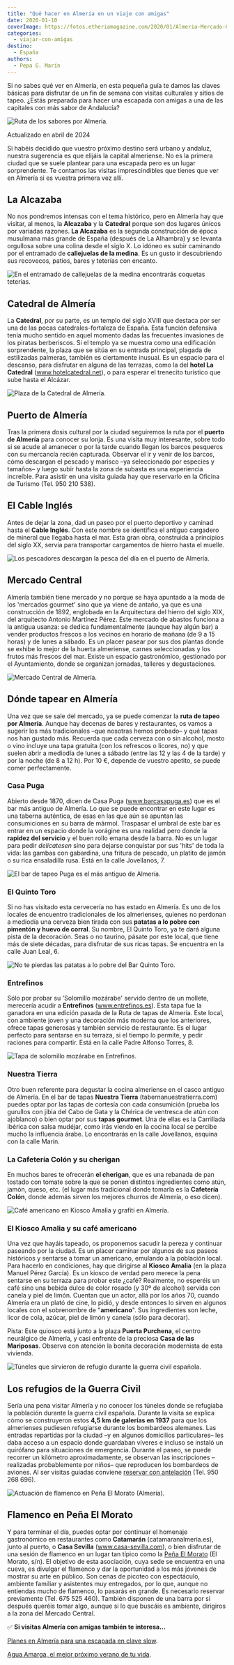 ```yaml
---
title: "Qué hacer en Almería en un viaje con amigas"
date: 2020-01-10
coverImage: https://fotos.etheriamagazine.com/2020/01/Almeria-Mercado-Central.jpg
categories: 
  - viajar-con-amigas
destino: 
  - España
authors: 
  - Pepa G. Marín
---
```


Si no sabes qué ver en Almería, en esta pequeña guía te damos las claves básicas para 
disfrutar de un fin de semana con visitas culturales y sitios de tapeo. ¿Estás preparada 
para hacer una escapada con amigas a una de las capitales con más sabor de Andalucía? 

![Ruta de los sabores por Almería.](https://fotos.etheriamagazine.com/2020/01/ruta-bares-almeria.jpg "Ruta de los sabores por Almería. © Pepa García")

Actualizado en abril de 2024 

Si habéis decidido que vuestro próximo destino será urbano y andaluz, nuestra sugerencia 
es que elijáis la capital almeriense. No es la primera ciudad que se suele plantear para 
una escapada pero es un lugar sorprendente. Te contamos las visitas imprescindibles que 
tienes que ver en Almería si es vuestra primera vez allí. 

## La Alcazaba

No nos pondremos intensas con el tema histórico, pero en Almería hay que visitar, al 
menos, la **Alcazaba** y la **Catedral** porque son dos lugares únicos por variadas 
razones. **La Alcazaba** es la segunda construcción de época musulmana más grande de 
España (después de La Alhambra) y se levanta orgullosa sobre una colina desde el siglo 
X. Lo idóneo es subir caminando por el entramado de **callejuelas de la medina**. Es un 
gusto ir descubriendo sus recovecos, patios, bares y teterías con encanto. 

![En el entramado de callejuelas de la medina encontrarás coquetas teterías.](https://fotos.etheriamagazine.com/2020/01/Almeria-ciudad-teteria.jpg "En el entramado de callejuelas de la medina encontrarás coquetas teterías. © P.G.")

## Catedral de Almería

La **Catedral**, por su parte, es un templo del siglo XVIII que destaca por ser una de 
las pocas catedrales-fortaleza de España. Esta función defensiva tenía mucho sentido en 
aquel momento dadas las frecuentes invasiones de los piratas berberiscos. Si el templo 
ya se muestra como una edificación sorprendente, la plaza que se sitúa en su entrada 
principal, plagada de estilizadas palmeras, también es ciertamente inusual. Es un 
espacio para el descanso, para disfrutar en alguna de las terrazas, como la del **hotel 
La Catedral** (www.hotelcatedral.net), o para esperar el trenecito turístico que sube 
hasta el Alcázar. 

![Plaza de la Catedral de Almería.](https://fotos.etheriamagazine.com/2020/01/Almeria-Plaza-Catedral.jpg "Plaza de la Catedral de Almería. © P.G.")

## Puerto de Almería

Tras la primera dosis cultural por la ciudad seguiremos la ruta por el **puerto de 
Almería** para conocer su lonja. Es una visita muy interesante, sobre todo si se acude 
al amanecer o por la tarde cuando llegan los barcos pesqueros con su mercancía recién 
capturada. Observar el ir y venir de los barcos, cómo descargan el pescado y marisco –ya 
seleccionado por especies y tamaños– y luego subir hasta la zona de subasta es una 
experiencia increíble. Para asistir en una visita guiada hay que reservarlo en la 
Oficina de Turismo (Tel. 950 210 538). 

## El Cable Inglés

Antes de dejar la zona, dad un paseo por el puerto deportivo y caminad hasta el **Cable 
Inglés**. Con este nombre se identifica el antiguo cargadero de mineral que llegaba 
hasta el mar. Esta gran obra, construida a principios del siglo XX, servía para 
transportar cargamentos de hierro hasta el muelle. 

![Los pescadores descargan la pesca del día en el puerto de Almería.](https://fotos.etheriamagazine.com/2020/01/Almeria-puerto-descarga-pescado.jpg "Los pescadores descargan la pesca del día en el puerto de Almería. © P.G.")

## Mercado Central

Almería también tiene mercado y no porque se haya apuntado a la moda de los 'mercados 
gourmet' sino que ya viene de antaño, ya que es una construcción de 1892, englobada en 
la Arquitectura del hierro del siglo XIX, del arquitecto Antonio Martínez Pérez. Este 
mercado de abastos funciona a la antigua usanza: se dedica fundamentalmente (aunque hay 
algún bar) a vender productos frescos a los vecinos en horario de mañana (de 9 a 15 
horas) y de lunes a sábado. Es un placer pasear por sus dos plantas donde se exhibe lo 
mejor de la huerta almeriense, carnes seleccionadas y los frutos más frescos del mar. 
Existe un espacio gastronómico, gestionado por el Ayuntamiento, donde se organizan 
jornadas, talleres y degustaciones. 

![Mercado Central de Almería.](https://fotos.etheriamagazine.com/2020/01/Almeria-Mercado-Central.jpg "Mercado Central de Almería. © P.G.")

## Dónde tapear en Almería

Una vez que se sale del mercado, ya se puede comenzar la **ruta de tapeo por Almería**. 
Aunque hay decenas de bares y restaurantes, os vamos a sugerir los más tradicionales 
–que nosotras hemos probado– y qué tapas nos han gustado más. Recuerda que cada cerveza 
con o sin alcohol, mosto o vino incluye una tapa gratuita (con los refrescos o licores, 
no) y que suelen abrir a mediodía de lunes a sábado (entre las 12 y las 4 de la tarde) y 
por la noche (de 8 a 12 h). Por 10 €, depende de vuestro apetito, se puede comer 
perfectamente. 

### Casa Puga

Abierto desde 1870, dicen de Casa Puga (www.barcasapuga.es) que es el bar más antiguo de 
Almería. Lo que se puede encontrar en este lugar es una taberna auténtica, de esas en 
las que aún se apuntan las consumiciones en su barra de mármol. Traspasar el umbral de 
este bar es entrar en un espacio donde la vorágine es una realidad pero donde la 
**rapidez del servicio** y el buen rollo emana desde la barra. No es un lugar para pedir 
_delicatesen_ sino para dejarse conquistar por sus 'hits' de toda la vida: las gambas 
con gabardina, una fritura de pescado, un platito de jamón o su rica ensaladilla rusa. 
Está en la calle Jovellanos, 7. 

![El bar de tapeo Puga es el más antiguo de Almería.](https://fotos.etheriamagazine.com/2020/01/Almeria-Bar-tapas-Puga.jpg "El bar de tapeo Puga es el más antiguo de Almería. © P.G.")

### El Quinto Toro

Si no has visitado esta cervecería no has estado en Almería. Es uno de los locales de 
encuentro tradicionales de los almerienses, quienes no perdonan a mediodía una cerveza 
bien tirada con sus **patatas a lo pobre con pimentón y huevo de corral**. Su nombre, El 
Quinto Toro, ya te dará alguna pista de la decoración. Seas o no taurino, pásate por 
este local, que tiene más de siete décadas, para disfrutar de sus ricas tapas. Se 
encuentra en la calle Juan Leal, 6. 

![No te pierdas las patatas a lo pobre del Bar Quinto Toro.](https://fotos.etheriamagazine.com/2020/01/Almeria-Bar-Quinto-Toro.jpg "No te pierdas las patatas a lo pobre del Bar Quinto Toro. © P.G.")

### Entrefinos

Sólo por probar su 'Solomillo mozárabe' servido dentro de un mollete, merecería acudir a 
**Entrefinos** (www.entrefinos.es). Esta tapa fue la ganadora en una edición pasada de 
la Ruta de tapas de Almería. Este local, con ambiente joven y una decoración más moderna 
que los anteriores, ofrece tapas generosas y también servicio de restaurante. Es el 
lugar perfecto para sentarse en su terraza, si el tiempo lo permite, y pedir raciones 
para compartir. Está en la calle Padre Alfonso Torres, 8. 

![Tapa de solomillo mozárabe en Entrefinos.](https://fotos.etheriamagazine.com/2020/01/Almeria-Bar-Entrefinos.jpg "Tapa de solomillo mozárabe en Entrefinos. © P.G.")

### Nuestra Tierra

Otro buen referente para degustar la cocina almeriense en el casco antiguo de Almería. 
En el bar de tapas **Nuestra Tierra** (tabernanuestratierra.com) puedes optar por las 
tapas de cortesía con cada consumición (prueba los gurullos con jibia del Cabo de Gata y 
la Chérica de ventresca de atún con ajoblanco) o bien optar por sus **tapas gourmet**. 
Una de ellas es la Carrillada ibérica con salsa mudéjar, como irás viendo en la cocina 
local se percibe mucho la influencia árabe. Lo encontrarás en la calle Jovellanos, 
esquina con la calle Marín. 

### La Cafetería Colón y su cherigan

En muchos bares te ofrecerán **el cherigan**, que es una rebanada de pan tostado con 
tomate sobre la que se ponen distintos ingredientes como atún, jamón, queso, etc. (el 
lugar más tradicional donde tomarla es la **Cafetería Colón**, donde además sirven los 
mejores churros de Almería, o eso dicen). 

![Café americano en Kiosco Amalia y grafiti en Almería.](https://fotos.etheriamagazine.com/2020/01/Almeria-americano-kiosco-Amalia.jpg "Café americano en Kiosco Amalia y grafiti en Almería.")

### El Kiosco Amalia y su café americano

Una vez que hayáis tapeado, os proponemos sacudir la pereza y continuar paseando por la 
ciudad. Es un placer caminar por algunos de sus paseos históricos y sentarse a tomar un 
americano, emulando a la población local. Para hacerlo en condiciones, hay que dirigirse 
al **Kiosco Amalia** (en la plaza Manuel Pérez García). Es un kiosco de verdad pero 
merece la pena sentarse en su terraza para probar este ¿café? Realmente, no esperéis un 
café sino una bebida dulce de color rosado (y 30º de alcohol) servida con canela y piel 
de limón. Cuentan que un actor, allá por los años 70, cuando Almería era un plató de 
cine, lo pidió, y desde entonces lo sirven en algunos locales con el sobrenombre de 
"**americano**". Sus ingredientes son leche, licor de cola, azúcar, piel de limón y 
canela (sólo para decorar). 

Pista: Este quiosco está junto a la plaza **Puerta Purchena**, el centro neurálgico de 
Almería, y casi enfrente de la preciosa **Casa de las Mariposas**. Observa con atención 
la bonita decoración modernista de esta vivienda. 

![Túneles que sirvieron de refugio durante la guerra civil española.](https://fotos.etheriamagazine.com/2020/01/tuneles-refugio-guerra-civil.jpg "Túneles que sirvieron de refugio durante la guerra civil española. © P.G.")

## Los refugios de la Guerra Civil

Sería una pena visitar Almería y no conocer los túneles donde se refugiaba la población 
durante la guerra civil española. Durante la visita se explica cómo se construyeron 
estos **4,5 km de galerías en 1937** para que los almerienses pudiesen refugiarse 
durante los bombardeos alemanes. Las entradas repartidas por la ciudad –y en algunos 
domicilios particulares– les daba acceso a un espacio donde guardaban víveres e incluso 
se instaló un quirófano para situaciones de emergencia. Durante el paseo, se puede 
recorrer un kilómetro aproximadamente, se observan las inscripciones –realizadas 
probablemente por niños– que reproducen los bombardeos de aviones. Al ser visitas 
guiadas conviene [reservar con 
antelación](https://www.turismodealmeria.org/museos/museo/los-refugios-de-la-guerra-civil/) 
(Tel. 950 268 696). 

![Actuación de flamenco en Peña El Morato (Almería).](https://fotos.etheriamagazine.com/2020/01/flamenco-almeria-Pena-Morato.jpg "Actuación de flamenco en Peña El Morato (Almería). © P.G.")

## Flamenco en Peña El Morato

Y para terminar el día, puedes optar por continuar el homenaje gastronómico en 
restaurantes como **Catamarán** (catamaranalmeria.es), junto al puerto, o **Casa 
Sevilla** (www.casa-sevilla.com), o bien disfrutar de una sesión de flamenco en un lugar 
tan típico como la [Peña El Morato](https://es-la.facebook.com/pelmorato/) (El Morato, 
s/n). El objetivo de esta asociación, cuya sede se encuentra en una cueva, es divulgar 
el flamenco y dar la oportunidad a los más jóvenes de mostrar su arte en público. Son 
cenas de picoteo con espectáculo, ambiente familiar y asistentes muy entregados, por lo 
que, aunque no entiendas mucho de flamenco, lo pasarás en grande. Es necesario reservar 
previamente (Tel. 675 525 460). También disponen de una barra por si después queréis 
tomar algo, aunque si lo que buscáis es ambiente, dirigiros a la zona del Mercado 
Central. 

✅ **Si visitas Almería con amigas también te interesa...** 

[Planes en Almería para una escapada en clave 
slow](https://etheriamagazine.com/2021/04/17/que-ver-en-almeria-en-temporada-baja/). 

[Agua Amarga, el mejor próximo verano de tu 
vida](https://etheriamagazine.com/2021/04/28/que-ver-hacer-en-agua-amarga-almeria/).
